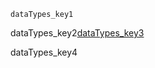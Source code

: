 ```ngMeta
dataTypes_key1
```

dataTypes_key2[dataTypes_key3](https://saral.navgurukul.org/course/83)


dataTypes_key4
